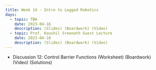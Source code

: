 ```yaml
---
title: Week 14 - Intro to Legged Robotics
days:
  - topic: TBA
    date: 2023-04-16
    description: (Slides) (Boardwork) (Video)
  - topic: Prof. Koushil Sreenath Guest Lecture
    date: 2023-04-18
    description: (Slides) (Boardwork) (Video)
---
```


- Discussion 12: Control Barrier Functions (Worksheet) (Boardwork) (Video) (Solutions)

<a id="Week15"></a>
